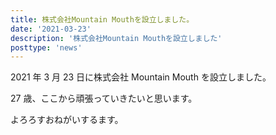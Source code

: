 ```yaml
---
title: 株式会社Mountain Mouthを設立しました。
date: '2021-03-23'
description: '株式会社Mountain Mouthを設立しました'
posttype: 'news'
---
```


2021 年 3 月 23 日に株式会社 Mountain Mouth を設立しました。

27 歳、ここから頑張っていきたいと思います。

よろろすおねがいするます。
